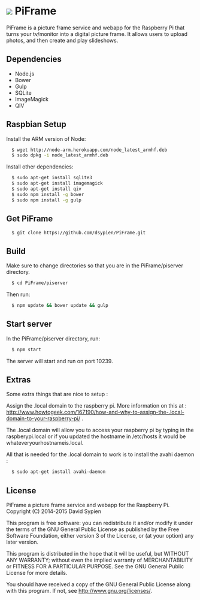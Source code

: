 ![](https://github.com/dsypien/PiFrame/blob/master/piserver/components/images/piframe.ico) PiFrame 
============
PiFrame is a picture frame service and webapp for the Raspberry Pi that turns your tv/monitor into a digital picture frame.  It allows users to upload photos, and then create and play slideshows.

Dependencies
------------
-  Node.js
-  Bower
-  Gulp
-  SQLite
-  ImageMagick
-  QIV

Raspbian Setup
--------------
Install the ARM version of Node:
```bash
  $ wget http://node-arm.herokuapp.com/node_latest_armhf.deb 
  $ sudo dpkg -i node_latest_armhf.deb
```

Install other dependencies:
```bash
  $ sudo apt-get install sqlite3
  $ sudo apt-get install imagemagick
  $ sudo apt-get install qiv
  $ sudo npm install -g bower
  $ sudo npm install -g gulp
```
Get PiFrame
-------------
```bash
  $ git clone https://github.com/dsypien/PiFrame.git
```

Build 
-----
Make sure to change directories so that you are in the PiFrame/piserver directory.  
```bash
  $ cd PiFrame/piserver
```
Then run:
```bash
  $ npm update && bower update && gulp
```
 
Start server
---------------
In the PiFrame/piserver directory, run:

```bash
  $ npm start
```
The server will start and run on port 10239.

Extras
---------------
Some extra things that are nice to setup :

Assign the .local domain to the raspberry pi. More information on this at : http://www.howtogeek.com/167190/how-and-why-to-assign-the-.local-domain-to-your-raspberry-pi/ . 

The .local domain will allow you to access your raspberry pi by typing in the raspberypi.local or if you updated the hostname in /etc/hosts it would be whateveryourhostnameis.local.

All that is needed for the .local domain to work is to install the avahi daemon :

```bash
  $ sudo apt-get install avahi-daemon
```

License
--------

PiFrame a picture frame service and webapp for the Raspberry Pi.
Copyright (C) 2014-2015  David Sypien

This program is free software: you can redistribute it and/or modify
it under the terms of the GNU General Public License as published by
the Free Software Foundation, either version 3 of the License, or
(at your option) any later version.

This program is distributed in the hope that it will be useful,
but WITHOUT ANY WARRANTY; without even the implied warranty of
MERCHANTABILITY or FITNESS FOR A PARTICULAR PURPOSE.  See the
GNU General Public License for more details.

You should have received a copy of the GNU General Public License
along with this program.  If not, see <http://www.gnu.org/licenses/>.
